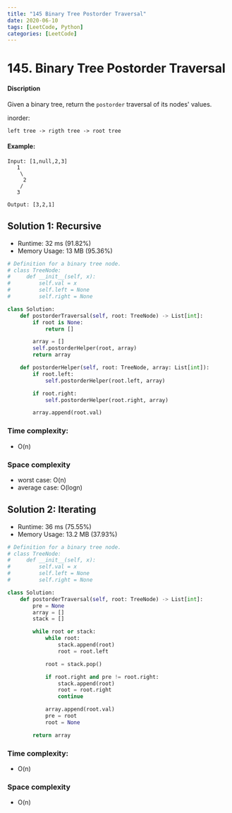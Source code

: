 ```yaml
---
title: "145 Binary Tree Postorder Traversal"
date: 2020-06-10
tags: [LeetCode, Python]
categories: [LeetCode]
---
```


# 145. Binary Tree Postorder Traversal

#### Discription

Given a binary tree, return the `postorder` traversal of its nodes' values.

inorder:

```
left tree -> rigth tree -> root tree
``` 

#### Example:

```
Input: [1,null,2,3]
   1
    \
     2
    /
   3

Output: [3,2,1]
```

## Solution 1: Recursive

- Runtime: 32 ms (91.82%)
- Memory Usage: 13 MB (95.36%)

```python
# Definition for a binary tree node.
# class TreeNode:
#     def __init__(self, x):
#         self.val = x
#         self.left = None
#         self.right = None

class Solution:
    def postorderTraversal(self, root: TreeNode) -> List[int]:
        if root is None:
            return []

        array = []
        self.postorderHelper(root, array)
        return array

    def postorderHelper(self, root: TreeNode, array: List[int]):
        if root.left:
            self.postorderHelper(root.left, array)

        if root.right:
            self.postorderHelper(root.right, array)

        array.append(root.val)
```

### Time complexity: 

- O(n)

### Space complexity

- worst case: O(n)
- average case: O(logn)

## Solution 2: Iterating

- Runtime: 36 ms (75.55%)
- Memory Usage: 13.2 MB (37.93%)

```python
# Definition for a binary tree node.
# class TreeNode:
#     def __init__(self, x):
#         self.val = x
#         self.left = None
#         self.right = None

class Solution:
    def postorderTraversal(self, root: TreeNode) -> List[int]:
        pre = None
        array = []
        stack = []

        while root or stack:
            while root:
                stack.append(root)
                root = root.left

            root = stack.pop()

            if root.right and pre != root.right:
                stack.append(root)
                root = root.right
                continue

            array.append(root.val)
            pre = root
            root = None

        return array
```

### Time complexity: 

- O(n)

### Space complexity

- O(n)
